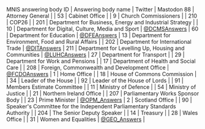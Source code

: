 MNIS answering body ID | Answering body name | Twitter | Mastodon
88 | Attorney General | |
53 | Cabinet Office | |
9 | Church Commissioners | |
210 | COP26 | |
201 | Department for Business, Energy and Industrial Strategy | |
10 | Department for Digital, Culture, Media and Sport | [@DCMSAnswers](https://twitter.com/DCMSAnswers) |
60 | Department for Education | [@DFEAnswers](https://twitter.com/DFEAnswers) |
13 | Department for Environment, Food and Rural Affairs | |
202 | Department for International Trade | [@DITAnswers](https://twitter.com/DITAnswers) |
211 | Department for Levelling Up, Housing and Communities | [@LUHCAnswers](https://twitter.com/LUHCAnswers) |
27 | Department for Transport | |
29 | Department for Work and Pensions | |
17 | Department of Health and Social Care | |
208 | Foreign, Commonwealth and Development Office | [@FCDOAnswers](https://twitter.com/FCDOAnswers) |
1 | Home Office | |
18 | House of Commons Commission | |
34 | Leader of the House | |
92 | Leader of the House of Lords | |
91 | Members Estimate Committee | |
11 | Ministry of Defence | |
54 | Ministry of Justice | |
21 | Northern Ireland Office | |
207 | Parliamentary Works Sponsor Body | |
23 | Prime Minister | [@OPM_Answers](https://twitter.com/OPM_Answers) |
2 | Scotland Office | |
90 | Speaker's Committee for the Independent Parliamentary Standards Authority | |
204 | The Senior Deputy Speaker | |
14 | Treasury | |
28 | Wales Office | |
31 | Women and Equalities | [@GEO_Answers](https://twitter.com/GEO_Answers) |